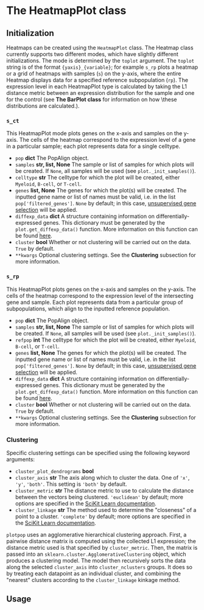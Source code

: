 # The HeatmapPlot class

## Initialization

Heatmaps can be created using the `HeatmapPlot` class. The Heatmap class currently supports two different modes, 
which have slightly different initializations. The mode is determined by the `toplot` argument. The `toplot` string is of the
 format `{yaxis}_{variable}`; for example `s_rp` plots a heatmap or a grid of heatmaps with samples (`s`) on the 
y-axis, where the entire Heatmap displays data for a specified reference subpopulation (`rp`).
 The expression level in each HeatmapPlot type is calculated by taking the L1 distance metric between an 
expression distribution for the sample and one for the control (see **The BarPlot class** for information on how \these distributions are calculated.).

### `s_ct`

This HeatmapPlot mode plots genes on the x-axis and samples on the y-axis. The cells of the heatmap correspond to the expression
level of a gene in a particular sample; each plot represents data for a single celltype.

* `pop` **dict** The PopAlign object.
* `samples` **str, list, None** The sample or list of samples for which plots will be created. If `None`, all samples
    will be used (see `plot._init_samples()`). 
* `celltype` **str** The celltype for which the plot will be created, either `Myeloid`, `B-cell`, or `T-cell`. 
* `genes` **list, None** The genes for which the plot(s) will be created. The inputted gene name or list of 
names must be valid, i.e. in the list `pop['filtered_genes']`. `None` by default; in this case, 
[unsupervised gene selection](./diffexp.md) will be applied.
* `diffexp_data` **dict** A structure containing information on differentially-expressed genes. This dictionary
must be generated by the `plot.get_diffexp_data()` function. More information on this function can be found
[here](./diffexp.md).
* `cluster` **bool** Whether or not clustering will be carried out on the data. `True` by default.
* `**kwargs` Optional clustering settings. See the **Clustering** subsection for more information. 

### `s_rp`

This HeatmapPlot plots genes on the x-axis and samples on the y-axis. The cells of the heatmap correspond to the expression
level of the intersecting gene and sample. Each plot represents data from a particular group of subpopulations, which
align to the inputted reference population. 

* `pop` **dict** The PopAlign object.
* `samples` **str, list, None** The sample or list of samples for which plots will be created. If `None`, all samples
    will be used (see `plot._init_samples()`). 
* `refpop` **int** The celltype for which the plot will be created, either `Myeloid`, `B-cell`, or `T-cell`. 
* `genes` **list, None** The genes for which the plot(s) will be created. The inputted gene name or list of 
names must be valid, i.e. in the list `pop['filtered_genes']`. `None` by default; in this case, 
[unsupervised gene selection](./diffexp.md) will be applied.
* `diffexp_data` **dict** A structure containing information on differentially-expressed genes. This dictionary
must be generated by the `plot.get_diffexp_data()` function. More information on this function can be found
[here](./diffexp.md).
* `cluster` **bool** Whether or not clustering will be carried out on the data. `True` by default.
* `**kwargs` Optional clustering settings. See the **Clustering** subsection for more information. 

### Clustering

Specific clustering settings can be specified using the following keyword arguments:

* `cluster_plot_dendrograms` **bool**
* `cluster_axis` **str** The axis along which to cluster the data. One of `'x'`, `'y'`, `'both'`. This setting is 
`'both'` by default.
* `cluster_metric` **str** The distance metric to use to calculate the distance between the vectors being clustered.
`'euclidean'` by default; more options are specified in the 
[SciKit Learn documentation](https://scikit-learn.org/stable/modules/generated/sklearn.cluster.AgglomerativeClustering.html).
* `cluster_linkage` **str** The method used to determine the "closeness" of a point to a cluster. `'complete'` by default;
more options are specified in the 
[SciKit Learn documentation](https://scikit-learn.org/stable/modules/generated/sklearn.cluster.AgglomerativeClustering.html).

`plotpop` uses an agglomerative hierarchical clustering approach. First, a pairwise distance matrix is
computed using the collected L1 expression; the distance metric used is that specified by `cluster_metric`. 
Then, the matrix is passed into an `sklearn.cluster.AgglomerativeClustering` object, which produces a clustering model.
The model then recursively sorts the data along the selected `cluster_axis` into `cluster_nclusters` groups. It does so by 
treating each datapoint as an individual cluster, and combining the "nearest" clusters according to the `cluster_linkage` 
kinkage method.


## Usage


